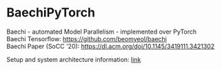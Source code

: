 # BaechiPyTorch
Baechi - automated Model Parallelism - implemented over PyTorch <br />
Baechi Tensorflow: https://github.com/beomyeol/baechi <br />
Baechi Paper (SoCC '20): https://dl.acm.org/doi/10.1145/3419111.3421302 <br />

Setup and system architecture information: [link](https://scientific-goldfish-3af.notion.site/Baechi-PyTorch-8703ed020ce04f83b956231743b4e898)
